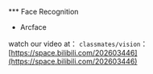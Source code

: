 *** Face Recognition
* Arcface

watch our video at：
`classmates/vision`：[https://space.bilibili.com/202603446](https://space.bilibili.com/202603446)